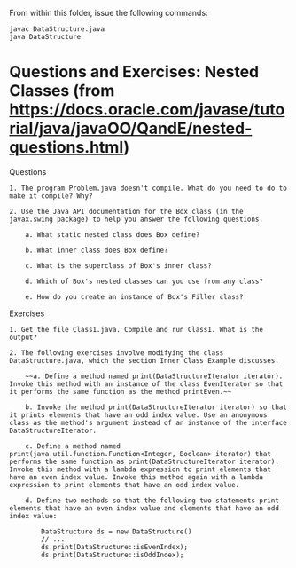 From within this folder, issue the following commands:

	javac DataStructure.java
	java DataStructure

# Questions and Exercises: Nested Classes (from https://docs.oracle.com/javase/tutorial/java/javaOO/QandE/nested-questions.html)

Questions

	1. The program Problem.java doesn't compile. What do you need to do to make it compile? Why?

	2. Use the Java API documentation for the Box class (in the javax.swing package) to help you answer the following questions.

		a. What static nested class does Box define?

		b. What inner class does Box define?

		c. What is the superclass of Box's inner class?

		d. Which of Box's nested classes can you use from any class?

		e. How do you create an instance of Box's Filler class?

Exercises

	1. Get the file Class1.java. Compile and run Class1. What is the output?

	2. The following exercises involve modifying the class DataStructure.java, which the section Inner Class Example discusses.

		~~a. Define a method named print(DataStructureIterator iterator). Invoke this method with an instance of the class EvenIterator so that it performs the same function as the method printEven.~~

		b. Invoke the method print(DataStructureIterator iterator) so that it prints elements that have an odd index value. Use an anonymous class as the method's argument instead of an instance of the interface DataStructureIterator.

		c. Define a method named print(java.util.function.Function<Integer, Boolean> iterator) that performs the same function as print(DataStructureIterator iterator). Invoke this method with a lambda expression to print elements that have an even index value. Invoke this method again with a lambda expression to print elements that have an odd index value.

		d. Define two methods so that the following two statements print elements that have an even index value and elements that have an odd index value:

			DataStructure ds = new DataStructure()
			// ...
			ds.print(DataStructure::isEvenIndex);
			ds.print(DataStructure::isOddIndex);
